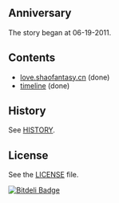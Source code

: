Anniversary
---

The story began at 06-19-2011.

## Contents

- [love.shaofantasy.cn](http://love.shaofantasy.cn) (done)
- [timeline](http://love.shaofantasy.cn/timeline/) (done)

## History

See [HISTORY](HISTORY.md).

## License

See the [LICENSE](LICENSE) file.

[![Bitdeli Badge](https://d2weczhvl823v0.cloudfront.net/SFantasy/anniversary/trend.png)](https://bitdeli.com/free "Bitdeli Badge")
